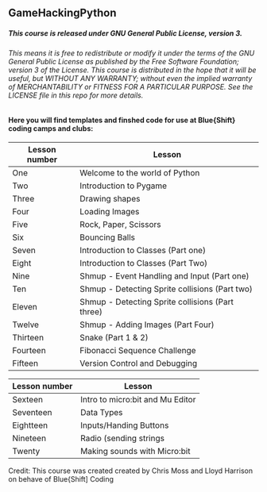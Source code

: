 ## GameHackingPython
##### This course is released under GNU General Public License, version 3.
###### This means it is free to redistribute or modify it under the terms of the GNU General Public License as published by the Free Software Foundation; version 3 of the License. This course is distributed in the hope that it will be useful, but WITHOUT ANY WARRANTY; without even the implied warranty of MERCHANTABILITY or FITNESS FOR A PARTICULAR PURPOSE. See the  LICENSE file in this repo for more details. 

#### Here you will find templates and finshed code for use at Blue{Shift} coding camps and clubs:

Lesson number | Lesson
------------- | -------------
 One          | Welcome to the world of Python 
 Two          | Introduction to Pygame
 Three        | Drawing shapes 
 Four         | Loading Images 
 Five         | Rock, Paper, Scissors
 Six          | Bouncing Balls
 Seven        | Introduction to Classes (Part one)
 Eight        | Introduction to Classes (Part Two)
 Nine         | Shmup - Event Handling and Input      (Part one)
 Ten          | Shmup - Detecting Sprite collisions   (Part two)
 Eleven       | Shmup - Detecting Sprite collisions   (Part three)
 Twelve       | Shmup - Adding Images                 (Part Four)
 Thirteen     | Snake (Part 1 & 2)
 Fourteen     | Fibonacci Sequence Challenge
 Fifteen      | Version Control and Debugging
 
 
Lesson number | Lesson
------------- | -------------
 Sexteen      | Intro to micro:bit and Mu Editor
 Seventeen    | Data Types 
 Eightteen    | Inputs/Handing Buttons
 Nineteen     | Radio (sending strings
 Twenty       | Making sounds with Micro:bit

Credit: This course was created created by Chris Moss and Lloyd Harrison on behave of Blue{Shift] Coding 
